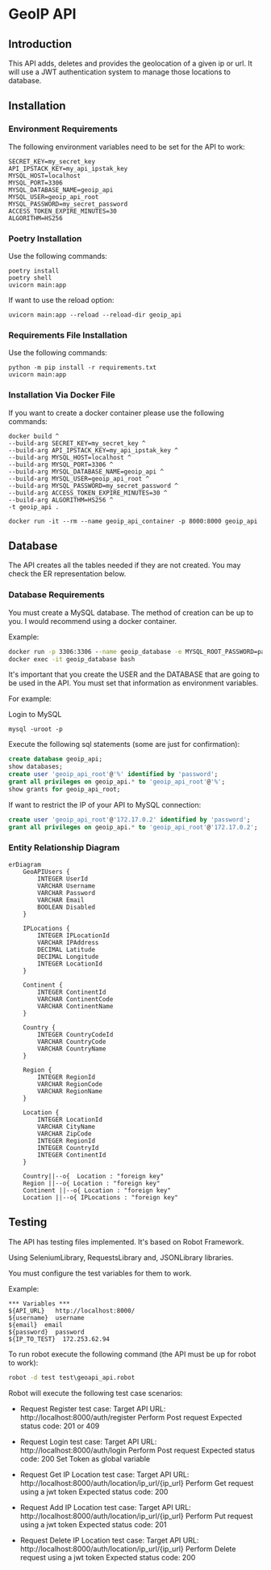 # GeoIP API

## Introduction
This API adds, deletes and provides the geolocation of a given ip or url.
It will use a JWT authentication system to manage those locations to database.

## Installation

### Environment Requirements
The following environment variables need to be set for the API to work:
```
SECRET_KEY=my_secret_key
API_IPSTACK_KEY=my_api_ipstak_key
MYSQL_HOST=localhost
MYSQL_PORT=3306
MYSQL_DATABASE_NAME=geoip_api
MYSQL_USER=geoip_api_root
MYSQL_PASSWORD=my_secret_password
ACCESS_TOKEN_EXPIRE_MINUTES=30
ALGORITHM=HS256
```
### Poetry Installation
Use the following commands:
```
poetry install
poetry shell
uvicorn main:app
```
If want to use the reload option:
```
uvicorn main:app --reload --reload-dir geoip_api
```

### Requirements File Installation
Use the following commands:
```
python -m pip install -r requirements.txt
uvicorn main:app
```

### Installation Via Docker File
If you want to create a docker container please use the following commands:
```CMD
docker build ^
--build-arg SECRET_KEY=my_secret_key ^
--build-arg API_IPSTACK_KEY=my_api_ipstak_key ^
--build-arg MYSQL_HOST=localhost ^
--build-arg MYSQL_PORT=3306 ^
--build-arg MYSQL_DATABASE_NAME=geoip_api ^
--build-arg MYSQL_USER=geoip_api_root ^
--build-arg MYSQL_PASSWORD=my_secret_password ^
--build-arg ACCESS_TOKEN_EXPIRE_MINUTES=30 ^
--build-arg ALGORITHM=HS256 ^
-t geoip_api .

docker run -it --rm --name geoip_api_container -p 8000:8000 geoip_api
```
## Database
The API creates all the tables needed if they are not created. You may check the ER representation below.

### Database Requirements
You must create a MySQL database.
The method of creation can be up to you.
I would recommend using a docker container.

Example:
```cmd
docker run -p 3306:3306 --name geoip_database -e MYSQL_ROOT_PASSWORD=password -d mysql:latest
docker exec -it geoip_database bash
```

It's important that you create the USER and the DATABASE that are going to be used in the API.
You must set that information as environment variables.

For example:

Login to MySQL
```
mysql -uroot -p
```
Execute the following sql statements (some are just for confirmation):
```sql
create database geoip_api;
show databases;
create user 'geoip_api_root'@'%' identified by 'password';
grant all privileges on geoip_api.* to 'geoip_api_root'@'%';
show grants for geoip_api_root;
```

If want to restrict the IP of your API to MySQL connection:
```sql
create user 'geoip_api_root'@'172.17.0.2' identified by 'password';
grant all privileges on geoip_api.* to 'geoip_api_root'@'172.17.0.2';
```
### Entity Relationship Diagram
```mermaid
erDiagram
    GeoAPIUsers {
        INTEGER UserId
        VARCHAR Username
        VARCHAR Password
        VARCHAR Email
        BOOLEAN Disabled
    }

    IPLocations {
        INTEGER IPLocationId
        VARCHAR IPAddress
        DECIMAL Latitude
        DECIMAL Longitude
        INTEGER LocationId
    }

    Continent {
        INTEGER ContinentId
        VARCHAR ContinentCode
        VARCHAR ContinentName
    }

    Country {
        INTEGER CountryCodeId
        VARCHAR CountryCode
        VARCHAR CountryName
    }

    Region {
        INTEGER RegionId
        VARCHAR RegionCode
        VARCHAR RegionName
    }

    Location {
        INTEGER LocationId
        VARCHAR CityName
        VARCHAR ZipCode
        INTEGER RegionId
        INTEGER CountryId
        INTEGER ContinentId
    }

    Country||--o{  Location : "foreign key"
    Region ||--o{ Location : "foreign key"
    Continent ||--o{ Location : "foreign key"
    Location ||--o{ IPLocations : "foreign key"
```

## Testing

The API has testing files implemented. It's based on Robot Framework.

Using SeleniumLibrary, RequestsLibrary and, JSONLibrary libraries.

You must configure the test variables for them to work.

Example:
```robot
*** Variables ***
${API_URL}   http://localhost:8000/
${username}  username
${email}  email
${password}  password
${IP_TO_TEST}  172.253.62.94
```

To run robot execute the following command (the API must be up for robot to work):
```cmd
robot -d test test\geoapi_api.robot
```

Robot will execute the following test case scenarios:
- Request Register test case:
Target API URL: http://localhost:8000/auth/register
Perform Post request
Expected status code: 201 or 409

- Request Login test case:
Target API URL: http://localhost:8000/auth/login
Perform Post request
Expected status code: 200
Set Token as global variable

- Request Get IP Location test case:
Target API URL: http://localhost:8000/auth/location/ip_url/{ip_url}
Perform Get request using a jwt token
Expected status code: 200

- Request Add IP Location test case:
Target API URL: http://localhost:8000/auth/location/ip_url/{ip_url}
Perform Put request using a jwt token
Expected status code: 201

- Request Delete IP Location test case:
Target API URL: http://localhost:8000/auth/location/ip_url/{ip_url}
Perform Delete request using a jwt token
Expected status code: 200
